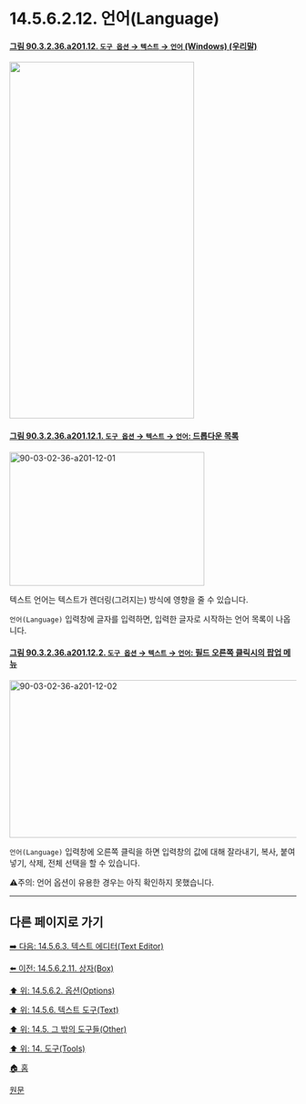 # 14.5.6.2.12. 언어(Language)

<a id="90-03-02-36-a201-12"></a>

#### [그림 90.3.2.36.a201.12. `도구 옵션` → `텍스트` → `언어` (Windows) (우리말)](./90-03-02-36-text.md#90-03-02-36-a201-12)
<img width="324" height="627" alt="" src="https://github.com/wonder13662/gimp/assets/15767104/1b5d8732-34d9-405e-a053-40e4158515f6" />

<a id="90-03-02-36-a201-12-01"></a>

#### [그림 90.3.2.36.a201.12.1. `도구 옵션` → `텍스트` → `언어`: 드롭다운 목록](./90-03-02-36-text.md#90-03-02-36-a201-12-01)
<img width="342" height="235" alt="90-03-02-36-a201-12-01" src="https://github.com/wonder13662/gimp/assets/15767104/70b71295-5569-43f2-9767-3349ec301e93" />

텍스트 언어는 텍스트가 렌더링(그려지는) 방식에 영향을 줄 수 있습니다.

`언어(Language)` 입력창에 글자를 입력하면, 입력한 글자로 시작하는 언어 목록이 나옵니다.

<a id="90-03-02-36-a201-12-02"></a>

#### [그림 90.3.2.36.a201.12.2. `도구 옵션` → `텍스트` → `언어`: 필드 오른쪽 클릭시의 팝업 메뉴](./90-03-02-36-text.md#90-03-02-36-a201-12-02)
<img width="580" height="277" alt="90-03-02-36-a201-12-02" src="https://github.com/wonder13662/gimp/assets/15767104/3aaed79c-fef0-424a-bec5-8789fc406ef3" />

`언어(Language)` 입력창에 오른쪽 클릭을 하면 입력창의 값에 대해 잘라내기, 복사, 붙여넣기, 삭제, 전체 선택을 할 수 있습니다.

⚠️주의: 언어 옵션이 유용한 경우는 아직 확인하지 못했습니다.

***

## 다른 페이지로 가기

[➡️ 다음: 14.5.6.3. 텍스트 에디터(Text Editor)](./14-05-06-03-00-text_editor.md)

[⬅️ 이전: 14.5.6.2.11. 상자(Box)](./14-05-06-02-11-box.md)

[⬆️ 위: 14.5.6.2. 옵션(Options)](./14-05-06-02-00-options.md)

[⬆️ 위: 14.5.6. 텍스트 도구(Text)](./14-05-06-00-text.md)

[⬆️ 위: 14.5. 그 밖의 도구들(Other)](./14-05-00-other.md)

[⬆️ 위: 14. 도구(Tools)](./14-00-tools.md)

[🏠 홈](./00-home.md)

[원문](https://docs.gimp.org/2.10/ko/gimp-tool-text.html#idm17062)
